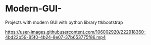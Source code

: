 # Modern-GUI-
Projects with modern GUI with python library ttkbootstrap






https://user-images.githubusercontent.com/106002920/222918360-4bd22b59-85f0-4b24-8e07-37b653775f86.mp4

